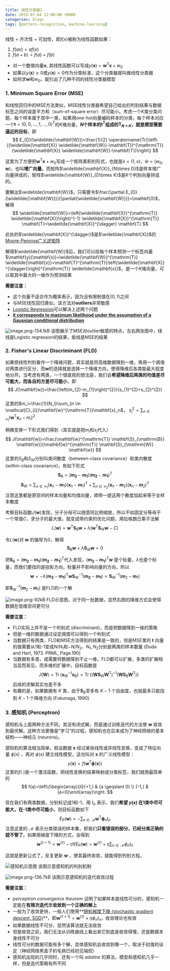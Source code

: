 ```yaml
---
title: 线性分类器1
date: 2019-07-04 12:00:00 +0800
categories: blogs
tags: [pattern-recognition, machine-learning]
---
```



线性 = 齐次性 + 可加性，即$f(x)$被称为线性函数如果：
1. $f(ax)=af(x)$
2. $f(a+b)=f(a)+f(b)$

<!-- more -->

- 对一个数值向量$\mathbf{x}$,  其线性函数可以写成$y(\mathbf{x})=\mathbf{w}^{\mathrm{T}} \mathbf{x}+w_{0}$
- 如果以$y(\mathbf{x})\geq0$或$y(\mathbf{x})<0$作为分类标准，这个分类器就叫做线性分类器
- 如何求$\mathbf{w}$和$w_{0}$，就引出了几种不同的线性分类器模型


### **1. Minimum Square Error (MSE)**
和线性回归中的MSE方法类似，MSE线性分类器希望自己给出的判别结果与数据标签之间的误差平方和（sum-of-square error）尽可能小。考虑一个$K$类分类问题，每个样本属于其中一类，如果用one-hot向量编码样本的分类，每个样本对应一个$\mathbf{t}=(0,0,...,1,...,0)^\mathrm{T}$的$K$维向量，**$N$个样本的$\mathbf{t}^{\mathrm{T}}$组成的$\mathbf{T}_{N\times K}$，就是模型需要逼近的目标**，即
$$
E_{D}(\widetilde{\mathbf{W}})=\frac{1}{2} \operatorname{Tr}\left\{(\widetilde{\mathbf{X}} \widetilde{\mathbf{W}}-\mathbf{T})^{\mathrm{T}}(\widetilde{\mathbf{X}} \widetilde{\mathbf{W}}-\mathbf{T})\right\}
$$

这里为了方便把$\mathbf{w}^{\mathrm{T}} \mathbf{x}+w_{0}$写成一个矩阵乘积的形式，也就是$\widetilde{x}=(1,x)$，$\widetilde{w}=(w_0,\mathbf{w})$，也叫**增广向量**。而矩阵$\widetilde{\mathbf{X}}_{N\times D}$是样本增广向量拼成的，矩阵$\widetilde{\mathbf{W}}_{D\times K}$是$K$个判别向量拼成的。

要解出$\widetilde{\mathbf{W}}$，只需要令$\frac{\partial E_{D}(\widetilde{\mathbf{W}})}{\partial{\widetilde{\mathbf{W}}}}=\mathbf{0}$，解得
$$
\widetilde{\mathbf{W}}=\left(\widetilde{\mathbf{X}}^{\mathrm{T}} \widetilde{\mathbf{X}}\right)^{-1} \widetilde{\mathbf{X}}^{\mathrm{T}} \mathbf{T}=\widetilde{\mathbf{X}}^{\dagger} \mathbf{T}
$$

此处的$\widetilde{\mathbf{X}}^{\dagger}$是$\widetilde{\mathbf{X}}$的[Moore-Penrose广义逆矩阵](to.be.continue)

解得$\widetilde{\mathbf{W}}$后，我们可以给每个样本预测一个标签向量$\mathbf{y}(\mathbf{x})=\widetilde{\mathbf{W}}^{\mathrm{T}} \widetilde{\mathbf{x}}=\mathbf{T}^{\mathrm{T}}\left(\widetilde{\mathbf{X}}^{\dagger}\right)^{\mathrm{T}} \widetilde{\mathbf{x}}$，是一个$K$维向量，可以取其中最大的一维作为预测结果

**需要注意：**

- 这个向量不适合作为概率表示，因为没有限制值在$(0,1)$之间
- 与MSE线性回归类似，该方法对**outliers**非常敏感
- [Logistic Regression](to.be.continue)可以解决上述两个问题
- [**it corresponds to maximum likelihood under the assumption of a Gaussian conditional distribution**](to.be.continue)

![image.png-134.1kB](/assets/images/2019-07-04-线性分类器1.md/1.png)
该图展示了MSE对outlier敏感的特点，左右两张图中，绿线是Logistic regression的结果，紫线是MSE的结果


### **2. Fisher's Linear Discriminant (FLD)**

如果把线性判别看作一个降维问题，其实就是将高维数据降到一维，再用一个阈值对两类进行区分，而$\mathbf{w}$的选择就是选择一个降维方向，使得降维后各类能最大程度地分开。当考虑有两类，一个很直观的想法是，我们会**希望降维后两类的均值差尽可能大，而各自的方差尽可能小**，即
$$
J(\mathbf{w})=\frac{\left(m_{2}-m_{1}\right)^{2}}{s_{1}^{2}+s_{2}^{2}}
$$
这里的$m_i=\frac{1}{N_i}\sum_{n \in \mathcal{C}_{i}}\mathbf{w}^{\mathrm{T}}\mathbf{x}_n$， $s_{i}^{2}=\sum_{n \in \mathcal{C}_{i}}\left(\mathbf{w}^{\mathrm{T}}\mathbf{x}_n-m_{i}\right)^{2}$

稍微变换一下形式我们得到（其实就是把$m_i$和$s_i$代入）
$$
J(\mathbf{w})=\frac{\mathbf{w}^{\mathrm{T}} \mathbf{S}_{\mathrm{B}} \mathbf{w}}{\mathbf{w}^{\mathrm{T}} \mathbf{S}_{\mathrm{W}} \mathbf{w}}
$$
这里的$S_B$和$S_W$分别叫类间散度（between-class covariance）和类内散度(within-class covariance)，有如下形式
$$
\mathbf{S}_{\mathrm{B}}=(\mathbf{m _ { 2 }}-\mathbf{m _ { 1 }})(\mathbf{m _ { 2 }}-\mathbf{m _ { 1 }})^{\mathrm{T}}
$$
$$
\mathbf{S}_{\mathrm{W}}=\sum_{n \in \mathcal{C}_{1}}\left(\mathbf{x}_{n}-\mathbf{m}_{1}\right)\left(\mathbf{x}_{n}-\mathbf{m}_{1}\right)^{\mathrm{T}}+\sum_{n \in \mathcal{C}_{2}}\left(\mathbf{x}_{n}-\mathbf{m}_{2}\right)\left(\mathbf{x}_{n}-\mathbf{m}_{2}\right)^{\mathrm{T}}
$$
注意这里都是原空间的样本向量和均值向量，顺带一提这两个散度加起来等于全样本散度

考察目标函数$J(\mathbf{w})$发现，分子分母可以随意同比例缩放，所以不如固定分等母于一个常值$C$，求分子的最大值，就变成带约束的优化问题，用拉格朗日乘子法解
$$
L(\mathbf{w})=\mathbf{w}^{\mathrm{T}} \mathbf{S}_{\mathrm{B}}\mathbf{w}+\lambda (\mathbf{w}^{\mathrm{T}} \mathbf{S}_{\mathrm{W}} \mathbf{w}-C)
$$

令$L(\mathbf{w})$对 $\mathbf{w}$ 的偏导为0，解得
$$\mathbf{S}_{\mathrm{B}}\mathbf{w}+\lambda \mathbf{S}_{\mathrm{W}} \mathbf{w}=0$$

把$\mathbf{S}_{\mathrm{B}}=(\mathbf{m _ { 2 }}-\mathbf{m _ { 1 }})(\mathbf{m _ { 2 }}-\mathbf{m _ { 1 }})^{\mathrm{T}}$代入发现，$(\mathbf{m _ { 2 }}-\mathbf{m _ { 1 }})^{\mathrm{T}}\mathbf{w}$ 是个标量，$\lambda$也是个标量，而我们要找的是投影方向，标量并不影响向量的方向，所以
$$\mathbf{w}=-\lambda (\mathbf{m _ { 2 }}-\mathbf{m _ { 1 }})^{\mathrm{T}}\mathbf{w}\mathbf{S}_{\mathrm{W}}^{-1}(\mathbf{m _ { 2 }}-\mathbf{m _ { 1 }})\propto \mathbf{S}_{\mathrm{W}}^{-1}\left(\mathbf{m}_{2}-\mathbf{m}_{1}\right)$$ 

即$\mathbf{S}_{\mathrm{W}}^{-1}\left(\mathbf{m}_{2}-\mathbf{m}_{1}\right)$ 是FLD的一个解

![image.png-92kB](/assets/images/2019-07-04-线性分类器1.md/2.png)
FLD示意图，对于同一批数据，显然右图的降维方式会使得数据在低维空间更可分

**需要注意：**

- FLD实际上并不是一个判别式 (discriminant)，而是把数据降到一维的策略
- 但是一维的数据通过设定阈值可以得到一个判别式
- 当数据只有两类，FLD和MSE方法得到的结果是一致的，但是MSE里的 $\mathbf{t}$ 向量的值需要从1和-1变成$N/N_1$和$-N/N_2$，$N_1, N_2$分别是两类的样本数量 (Duda and Hart, 1973. PRML, Page.190)
- 当数据有多类，或需要将数据降到不止一维，FLD都可以扩展，多类的扩展相当显而易见，而多维的扩展中，目标函数是
$$
J(\mathbf{W})=\operatorname{Tr}\left\{\mathbf{s}_{\mathrm{W}}^{-1} \mathbf{s}_{\mathrm{B}}\right\}=\operatorname{Tr}\left\{\left(\mathbf{W} \mathbf{S}_{\mathrm{W}} \mathbf{W}^{\mathrm{T}}\right)^{-1}\left(\mathbf{W} \mathbf{S}_{\mathrm{B}} \mathbf{W}^{\mathrm{T}}\right)\right\}
$$
后续的求解其实也差不多
- 有趣的是，如果数据有 $K$ 类，由于$\mathbf{S}_{\mathrm{B}}$至多有 $K-1$ 个自由度，也就最多只能找到 $K-1$ 个降维方向 (Fukunaga, 1990)

### **3. 感知机 (Perceptron)**

感知机与上面两种方法不同，其没有闭式解，而是通过训练迭代的方法使 $\mathbf{w}$ 收敛到最优解。这种方法更像是“学习”的过程，感知机也在后来成为了神经网络的基本结构——神经元 (neurons)。

感知机的算法相当简单，假设数据 $\mathbf{x}$ 经过某些线性或非线性变换，变成了特征向量 $\phi(\mathrm{x})$ ，再对 $\phi(\mathrm{x})$ 建立线性模型，这也叫对 $\mathbf{x}$ 的广义线性模型：
$$
y(\mathbf{x})=f\left(\mathbf{w}^{\mathrm{T}} \boldsymbol{\phi}(\mathbf{x})\right)
$$
这里的$f(\cdot)$是一个激活函数，把线性变换的结果映射成分类标签，我们就用最简单的
$$
f(a)=\left\{\begin{array}{ll}{+1,} & {a \geqslant 0} \\ {-1,} & {a<0}\end{array}\right.
$$

现在我们有两类数据，分别标记成1和-1，用 $t_n$ 表示，我们**希望 $y(\mathbf{x})$ 在1类中尽可能大，在-1类中尽可能小**，则目标函数如下
$$
E_{\mathrm{P}}(\mathbf{w})=-\sum_{n \in \mathcal{M}} \mathbf{w}^{\mathrm{T}} \boldsymbol{\phi}_{n} t_{n}
$$
注意这里的 $\mathcal{M}$ 表示分类错误的样本集，即我们**只看错误的部分，已经分类正确的就不管了**。如果用梯度下降的方式，会得到
$$
\mathbf{w}^{(\tau+1)}=\mathbf{w}^{(\tau)}-\eta \nabla E_{\mathrm{P}}(\mathbf{w})=\mathbf{w}^{(\tau)}+\eta \sum_{n \in \mathcal{M}}\phi_{n} t_{n}
$$

这就是更新公式了，反复更新 $\mathbf{w}$ ，使其最终收敛，就能得到判别方程。

![感知机示意图](https://upload.wikimedia.org/wikipedia/commons/8/8c/Perceptron_moj.png)
该图示意感知机的判别机制

![image.png-136.7kB](/assets/images/2019-07-04-线性分类器1.md/3.png)
该图示意感知机的迭代收敛过程

**需要注意：**

- *perceptron convergence theorem* 证明了如果样本是线性可分的，感知机一定能在**有限次迭代**里**收敛到一个正确的解上**
- 一般为了收敛更快，一般人们使用**[随机梯度下降 (stochastic gradient descent, SGD)](to.be.continue)**，即$\mathbf{w}^{(\tau+1)}=\mathbf{w}^{(\tau)}+\eta \phi_{n} t_{n}$，收敛理论也有效
- 如果数据线性不可分，显然该算法就无法收敛
- 但是收敛之前，我们无法从训练曲线上看出来它到底是收敛得慢，还是数据本身线性不可分
- 线性可分的数据可能有多个解，具体感知机会收敛到哪一个，取决于初值的设定（神经网络黑盒子的毛病已经初见端倪）
- 感知机出现的几乎同时，还有一个叫 *adaline* 的算法，模型和感知机几乎一样，但是迭代策略有所不同

